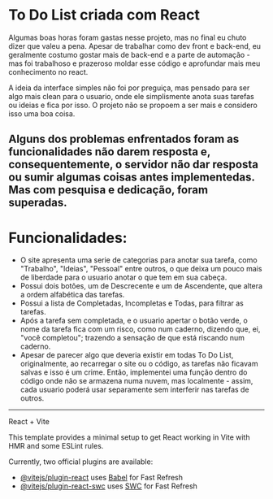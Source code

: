 # To Do List criada com React

Algumas boas horas foram gastas nesse projeto, mas no final eu chuto dizer que valeu a pena. Apesar de trabalhar como dev front e back-end, eu geralmente costumo gostar mais de back-end e a parte de automação - mas foi trabalhoso e prazeroso moldar esse código e aprofundar mais meu conhecimento no react.

A ideia da interface simples não foi por preguiça, mas pensado para ser algo mais clean para o usuario, onde ele simplismente anota suas tarefas ou ideias e fica por isso. O projeto não se propoem a ser mais e considero isso uma boa coisa.

Alguns dos problemas enfrentados foram as funcionalidades não darem resposta e, consequentemente, o servidor não dar resposta ou sumir algumas coisas antes implementedas. Mas com pesquisa e dedicação, foram superadas.
--------------------------------------
# Funcionalidades:

* O site apresenta uma serie de categorias para anotar sua tarefa, como "Trabalho", "Ideias", "Pessoal" entre outros, o que deixa um pouco mais de liberdade para o usuario anotar o que tem em sua cabeça.
* Possui dois botões, um de Descrecente e um de Ascendente, que altera a ordem alfabética das tarefas.
* Possui a lista de Completadas, Incompletas e Todas, para filtrar as tarefas.
* Após a tarefa sem completada, e o usuario apertar o botão verde, o nome da tarefa fica com um risco, como num caderno, dizendo que, ei, "você completou"; trazendo a sensação de que está riscando num caderno.
* Apesar de parecer algo que deveria existir em todas To Do List, originalmente, ao recarregar o site ou o código, as tarefas não ficavam salvas e isso é um crime. Então, implementei uma função dentro do código onde não se armazena numa nuvem, mas localmente - assim, cada usuario poderá usar separamente sem interferir nas tarefas de outros.
-------------------------------------
React + Vite

This template provides a minimal setup to get React working in Vite with HMR and some ESLint rules.

Currently, two official plugins are available:

- [@vitejs/plugin-react](https://github.com/vitejs/vite-plugin-react/blob/main/packages/plugin-react/README.md) uses [Babel](https://babeljs.io/) for Fast Refresh
- [@vitejs/plugin-react-swc](https://github.com/vitejs/vite-plugin-react-swc) uses [SWC](https://swc.rs/) for Fast Refresh
